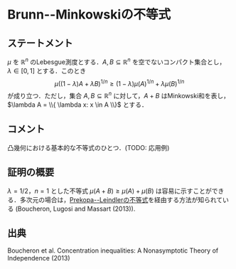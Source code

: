 # Brunn--Minkowskiの不等式

## ステートメント

$\mu$ を $\mathbb{R}^n$ のLebesgue測度とする．$A, B \subseteq \mathbb{R}^n$ を空でないコンパクト集合とし，$\lambda \in [0, 1]$ とする．このとき
$$
\mu( (1 - \lambda) A + \lambda B)^{1/n} \geq (1 - \lambda) \mu(A)^{1/n} + \lambda \mu(B)^{1/n}
$$
が成り立つ．ただし，集合 $A, B \subseteq \mathbb{R}^n$ に対して，$A + B$ はMinkowski和を表し，$\lambda A = \\{ \lambda x: x \in A \\}$ とする．

## コメント

凸幾何における基本的な不等式のひとつ．(TODO: 応用例)

## 証明の概要

$\lambda = 1/2$，$n = 1$ とした不等式 $\mu(A + B) \geq \mu(A) + \mu(B)$ は容易に示すことができる．多次元の場合は，[Prekopa--Leindlerの不等式](prekopa_leindler.md)を経由する方法が知られている (Boucheron, Lugosi and Massart (2013)).

## 出典

Boucheron et al. Concentration inequalities: A Nonasymptotic Theory of Independence (2013)
